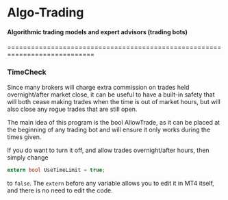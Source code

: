 # Algo-Trading
#### Algorithmic trading models and expert advisors (trading bots)
============================================================================
### TimeCheck
Since many brokers will charge extra commission on trades held overnight/after market close, it can be useful to have a built-in safety that will both cease making trades when the time is out of market hours, but will also close any rogue trades that are still open.

The main idea of this program is the bool AllowTrade, as it can be placed at the beginning of any trading bot and will ensure it only works during the times given. 

If you do want to turn it off, and allow trades overnight/after hours, then simply change
```C
extern bool UseTimeLimit = true;
```
to ```false```. The ```extern``` before any variable allows you to edit it in MT4 itself, and there is no need to edit the code.

